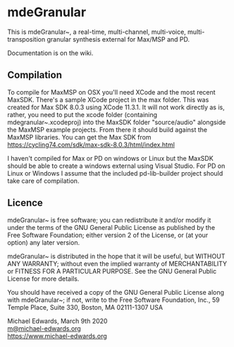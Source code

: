 # mdeGranular

This is mdeGranular~, a real-time, multi-channel, multi-voice,
multi-transposition granular synthesis external for Max/MSP and PD.

Documentation is on the wiki.

## Compilation 

To compile for MaxMSP on OSX you'll need XCode and the most recent MaxSDK.
There's a sample XCode project in the max folder. This was created for Max SDK
8.0.3 using XCode 11.3.1. It will not work directly as is, rather, you need to
put the xcode folder (containing mdegranular~.xcodeproj) into the MaxSDK folder
"source/audio" alongside the MaxMSP example projects. From there it should build
against the MaxMSP libraries. You can get the Max SDK from
https://cycling74.com/sdk/max-sdk-8.0.3/html/index.html 

I haven't compiled for Max or PD on windows or Linux but the MaxSDK should be
able to create a windows external using Visual Studio. For PD on Linux or
Windows I assume that the included pd-lib-builder project should take care of
compilation. 

## Licence
mdeGranular~ is free software; you can redistribute it and/or modify it under
the terms of the GNU General Public License as published by the Free Software
Foundation; either version 2 of the License, or (at your option) any later
version.

mdeGranular~ is distributed in the hope that it will be useful, but WITHOUT
ANY WARRANTY; without even the implied warranty of MERCHANTABILITY or FITNESS
FOR A PARTICULAR PURPOSE. See the GNU General Public License for more details.

You should have received a copy of the GNU General Public License along with
mdeGranular~; if not, write to the Free Software Foundation, Inc., 59
Temple Place, Suite 330, Boston, MA 02111-1307 USA


Michael Edwards, March 9th 2020  
m@michael-edwards.org  
https://www.michael-edwards.org

